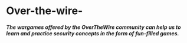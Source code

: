 # Over-the-wire-
***The wargames offered by the OverTheWire community can help us to learn and practice security concepts in the form of fun-filled games.***
